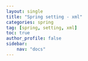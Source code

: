 ```yaml
---
layout: single
title: "Spring setting - xml"
categories: spring
tag: [spring, setting, xml]
toc: true
author_profile: false
sidebar:
    nav: "docs"
---
```


